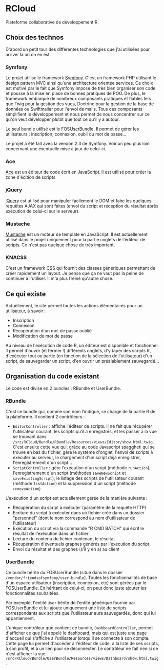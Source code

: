 # RCloud

Plateforme collaborative de développement R.

## Choix des technos

D'abord un petit tour des différentes technologies que j'ai utilisées pour arriver là où on en est.

### Symfony

Le projet utilise le framework [Symfony](http://symfony.com/). C'est un framework PHP utilisant le design pattern MVC ainsi qu'une architecture orientée services. Ce choix est motivé par le fait que Symfony impose de très bien organiser son code et pousse à la mise en place de bonnes pratiques de POO. De plus, le framework embarque de nombreux composants pratiques et fiables tels que Twig pour la gestion des vues, Doctrine pour la gestion de la base de données ou Swiftmailer pour l'envoi de mails. Tous ces composants simplifient le développement et nous permet de nous concentrer sur ce qu'on veut développer plutôt que tout ce qu'il y a autour.

Le seul bundle utilisé est le [FOSUserBundle](https://github.com/FriendsOfSymfony/FOSUserBundle/). Il permet de gérer les utilisateurs : inscription, connexion, oubli du mot de passe...

Le projet a été fait avec la version 2.3 de Symfony. Voir un peu plus loin concernant une éventuelle mise à jour de celui-ci.

### Ace

[Ace](http://ace.c9.io/#nav=about) est un éditeur de code écrit en JavaScript. Il est utilisé pour créer la zone d'édition de scripts.

### jQuery

[jQuery](http://jquery.com/) est utilisé pour manipuler facilement le DOM et faire les quelques requêtes AJAX qui sont faites (envoi du script et réception du résultat après exécution de celui-ci sur le serveur).

### Mustache

[Mustache](https://github.com/janl/mustache.js) est un moteur de template en JavaScript. Il est actuellement utilisé dans le projet uniquement pour la partie onglets de l'éditeur de scripts. Ce n'est pas quelque chose de très important.

### KNACSS

C'est un framework CSS qui fournit des classes génériques permettant de créer rapidement un layout. Je pense que ça ne vaut pas la peine de continuer à l'utiliser. Il m'a plus freiné qu'autre chose.

## Ce qui existe

Actuellement, le site permet toutes les actions élémentaires pour un utilisateur, à savoir :

* Inscription
* Connexion
* Récupération d'un mot de passe oublié
* Modification de mot de passe

Au niveau de l'exécution de code R, un éditeur est disponible et fonctionnel. Il permet d'ouvrir (et fermer !) différents onglets, d'y taper des scripts R, d'exécuter tout ou partie (en fonction de la sélection de l'utilisateur) d'un script, de sauvegarder un script, d'en ouvrir un préalablement sauvegardé...

## Organisation du code existant

Le code est divisé en 2 bundles : RBundle et UserBundle.

### RBundle

C'est ce bundle qui, comme son nom l'indique, se charge de la partie R de la plateforme. Il contient 2 contrôleurs :

* `EditorController` : affiche l'éditeur de scripts. Il ne fait que récupérer l'utilisateur courant, les scripts qu'il a enregistrés, et les passer à la vue se trouvant dans `/src/RCloud/Bundle/RBundle/Resources/views/Editor/show.html.twig`. C'est ensuite cette vue qui, grâce au code Javascript spaggheti qui se trouve en bas du fichier, gère le système d'onglet, l'envoi de scripts à exécuter au serveur, le chargement d'un script déjà enregistrer, l'enregistrement d'un script...
* `ScriptController` : gère l'exécution d'un script (méthode `runAction`); l'enregistrement d'un script (méthodes `saveNewScript` et `saveExistingScript`); le listage des scripts de l'utilisateur courant (méthode `listAction`) et la suppression d'un script (méthode `removeAction`)

L'exécution d'un script est actuellement gérée de la manière suivante :

* Récupération du script à exécuter (paramètre de la requête HTTP)
* Ecriture du script à exécuter dans un fichier créé dans un dossier "personnel" (dont le nom correspond au nom d'utilisateur de l'utilisateur)
* Exécution du script via la commande "R CMD BATCH" qui écrit le résultat de l'exécution dans un fichier
* Lecture du contenu du fichier contenant le résultat
* Récupération d'éventuels graphes générés par l'exécution du script
* Envoi du résultat et des graphes (s'il y en a) au client

### UserBundle

Ce bundle hérite du FOSUserBundle (situé dans le dossier `/vendor/friendsofsymfony/user-bundle`). Toutes les fonctionnalités de base d'un espace utilisateur (inscription, connexion, etc) sont gérées par le FOSUserBundle. En héritant de celui-ci, on peut donc juste ajouter les fonctionnalités souhaitées.

Par exemple, l'entité `User` hérite de l'entité générique fournie par FOSUserBundle et lui ajoute uniquement une liste de scripts correspondants aux scripts que l'utilisateur aura sauvegardés, donc qui lui appartiennent.

L'unique contrôleur que contient ce bundle, `DashboardController`, permet d'afficher ce que j'ai appelé le dashboard, mais qui est juste une page d'accueil qui s'affiche à l'utilisateur lorsqu'il se connecte à son compte. Cette page lui permet d'accéder à l'éditeur de code, à la liste de ses scripts, à son profil, et à un lien pour se déconnecter. Le contrôleur ne fait rien si ce n'est afficher la vue `/src/RCloud/Bundle/UserBundle/Resources/views/Dashboard/show.html.twig`.